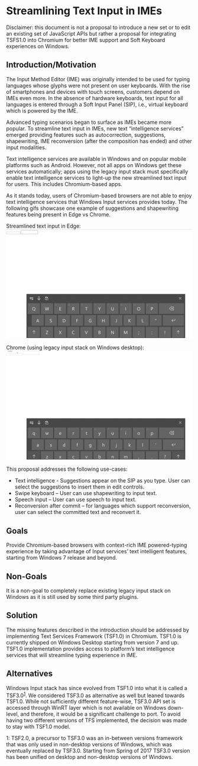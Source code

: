 # Streamlining Text Input in IMEs

Disclaimer: this document is not a proposal to introduce a new set or to edit an existing set of JavaScript APIs but rather a proposal for integrating TSFS1.0 into Chromium for better IME support and Soft Keyboard experiences on Windows.


## Introduction/Motivation
The Input Method Editor (IME) was originally intended to be used for typing languages whose glyphs were not present on user keyboards.
With the rise of smartphones and devices with touch screens, customers depend on IMEs even more. In the absence of hardware keyboards, text input for all languages is entered through a Soft Input Panel (SIP), i.e., virtual keyboard which is powered by the IME.

Advanced typing scenarios began to surface as IMEs became more popular. To streamline text input in IMEs, new text “intelligence services” emerged providing features such as autocorrection, suggestions, shapewriting, IME reconversion (after the composition has ended) and other input modalities.

Text intelligence services are available in Windows and on popular mobile platforms such as Android. However, not all apps on Windows get these services automatically; apps using the legacy input stack must specifically enable text intelligence services to light-up the new streamlined text input for users. This includes Chromium-based apps. 

As it stands today, users of Chromium-based browsers are not able to enjoy text intelligence services that Windows Input services provides today. The following gifs showcase one example of suggestions and shapewriting features being present in Edge vs Chrome.

Streamlined text input in Edge: ![](Edge_IME.gif)

Chrome (using legacy input stack on Windows desktop):![](Chrome_IME.gif)

This proposal addresses the following use-cases:
* Text intelligence - Suggestions appear on the SIP as you type. User can select the suggestions to insert them in edit controls.
* Swipe keyboard – User can use shapewriting to input text.
* Speech input – User can use speech to input text.
* Reconversion after commit – for languages which support reconversion, user can select the committed text and reconvert it.

## Goals
Provide Chromium-based browsers with context-rich IME powered-typing experience by taking advantage of Input services’ text intelligent features, starting from Windows 7 release and beyond.

## Non-Goals
It is a non-goal to completely replace existing legacy input stack on Windows as it is still used by some third party plugins.

## Solution
The missing features described in the introduction should be addressed by implementing Text Services Framework (TSF1.0) in Chromium. TSF1.0 is currently shipped on Windows Desktop starting from version 7 and up. TSF1.0 implementation provides access to platform’s text intelligence services that will streamline typing experience in IME.

## Alternatives
Windows Input stack has since evolved from TSF1.0 into what it is called a TSF3.0<sup>[1](#tsf3footnote1today)</sup>. We considered TSF3.0 as alternative as well but leaned towards TSF1.0. While not sufficiently different feature-wise, TSF3.0 API set is accessed through WinRT layer which is not available on Windows down-level, and therefore, it would be a significant challenge to port. To avoid having two different versions of TFS implemented, the decision was made to stay with TSF1.0 model.

<a name="tsf3footnote1">1</a>: TSF2.0, a precursor to TSF3.0 was an in-between versions framework that was only used in non-desktop versions of Windows, which was eventually replaced by TSF3.0. Starting from Spring of 2017 TSF3.0 version has been unified on desktop and non-desktop versions of Windows. 

